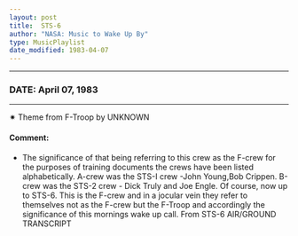 ```yaml
---
layout: post
title:  STS-6
author: "NASA: Music to Wake Up By"
type: MusicPlaylist
date_modified: 1983-04-07
---
```


----
### DATE: April 07, 1983
----
✷ Theme from F-Troop by UNKNOWN

#### Comment:
* The significance of that being referring to this crew as the F-crew for the purposes of training documents the crews have been listed alphabetically. A-crew was the STS-I crew -John Young,Bob Crippen. B-crew was the STS-2 crew - Dick Truly and Joe Engle. Of course, now up to STS-6. This is the F-crew and in a jocular vein they refer to themselves not as the F-crew but the F-Troop and accordingly the significance of this mornings wake up call. From STS-6 AIR/GROUND TRANSCRIPT
